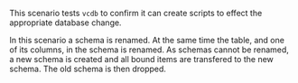 This scenario tests `vcdb` to confirm it can create scripts to effect the appropriate database change.

In this scenario a schema is renamed. At the same time the table, and one of its columns, in the schema is renamed.
As schemas cannot be renamed, a new schema is created and all bound items are transfered to the new schema. The old schema is then dropped.